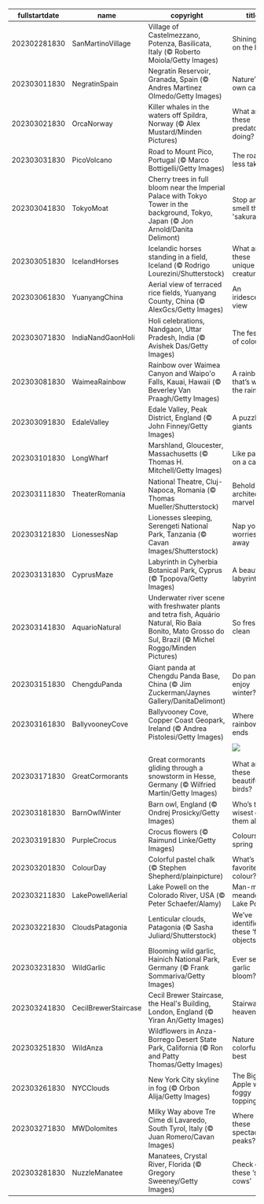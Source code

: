 |fullstartdate|name|copyright|title|image|
|--|--|--|--|--|
202302281830|SanMartinoVillage|Village of Castelmezzano, Potenza, Basilicata, Italy (© Roberto Moiola/Getty Images)|Shining city on the hill|![](/en-IN/2023/03/202302281830SanMartinoVillage.jpg)|
202303011830|NegratinSpain|Negratín Reservoir, Granada, Spain (© Andres Martinez Olmedo/Getty Images)|Nature’s own canvas|![](/en-IN/2023/03/202303011830NegratinSpain.jpg)|
202303021830|OrcaNorway|Killer whales in the waters off Spildra, Norway (© Alex Mustard/Minden Pictures)|What are these predators doing?|![](/en-IN/2023/03/202303021830OrcaNorway.jpg)|
202303031830|PicoVolcano|Road to Mount Pico, Portugal (© Marco Bottigelli/Getty Images)|The road less taken?|![](/en-IN/2023/03/202303031830PicoVolcano.jpg)|
202303041830|TokyoMoat|Cherry trees in full bloom near the Imperial Palace with Tokyo Tower in the background, Tokyo, Japan (© Jon Arnold/Danita Delimont)|Stop and smell the 'sakura'|![](/en-IN/2023/03/202303041830TokyoMoat.jpg)|
202303051830|IcelandHorses|Icelandic horses standing in a field, Iceland (© Rodrigo Lourezini/Shutterstock)|What are these unique creatures?|![](/en-IN/2023/03/202303051830IcelandHorses.jpg)|
202303061830|YuanyangChina|Aerial view of terraced rice fields, Yuanyang County, China (© AlexGcs/Getty Images)|An iridescent view|![](/en-IN/2023/03/202303061830YuanyangChina.jpg)|
202303071830|IndiaNandGaonHoli|Holi celebrations, Nandgaon, Uttar Pradesh, India (© Avishek Das/Getty Images)|The festival of colours|![](/en-IN/2023/03/202303071830IndiaNandGaonHoli.jpg)|
202303081830|WaimeaRainbow|Rainbow over Waimea Canyon and Waipo'o Falls, Kauai, Hawaii (© Beverley Van Praagh/Getty Images)|A rainbow that’s worth the rainfall|![](/en-IN/2023/03/202303081830WaimeaRainbow.jpg)|
202303091830|EdaleValley|Edale Valley, Peak District, England (© John Finney/Getty Images)|A puzzle for giants|![](/en-IN/2023/03/202303091830EdaleValley.jpg)|
202303101830|LongWharf|Marshland, Gloucester, Massachusetts (© Thomas H. Mitchell/Getty Images)|Like paint on a canvas|![](/en-IN/2023/03/202303101830LongWharf.jpg)|
202303111830|TheaterRomania|National Theatre, Cluj-Napoca, Romania (© Thomas Mueller/Shutterstock)|Behold the architectural marvel|![](/en-IN/2023/03/202303111830TheaterRomania.jpg)|
202303121830|LionessesNap|Lionesses sleeping, Serengeti National Park, Tanzania (© Cavan Images/Shutterstock)|Nap your worries away|![](/en-IN/2023/03/202303121830LionessesNap.jpg)|
202303131830|CyprusMaze|Labyrinth in Cyherbia Botanical Park, Cyprus (© Tpopova/Getty Images)|A beautiful labyrinth|![](/en-IN/2023/03/202303131830CyprusMaze.jpg)|
202303141830|AquarioNatural|Underwater river scene with freshwater plants and tetra fish, Aquário Natural, Rio Baia Bonito, Mato Grosso do Sul, Brazil (© Michel Roggo/Minden Pictures)|So fresh, so clean|![](/en-IN/2023/03/202303141830AquarioNatural.jpg)|
202303151830|ChengduPanda|Giant panda at Chengdu Panda Base, China (© Jim Zuckerman/Jaynes Gallery/DanitaDelimont)|Do pandas enjoy winter?|![](/en-IN/2023/03/202303151830ChengduPanda.jpg)|
202303161830|BallyvooneyCove|Ballyvooney Cove, Copper Coast Geopark, Ireland (© Andrea Pistolesi/Getty Images)|Where the rainbow ends|![](/en-IN/2023/03/202303161830BallyvooneyCove.jpg)|
||||![](/en-IN/2023/03/.jpg)|
202303171830|GreatCormorants|Great cormorants gliding through a snowstorm in Hesse, Germany (© Wilfried Martin/Getty Images)|What are these beautiful birds?|![](/en-IN/2023/03/202303171830GreatCormorants.jpg)|
202303181830|BarnOwlWinter|Barn owl, England (© Ondrej Prosicky/Getty Images)|Who’s the wisest of them all?|![](/en-IN/2023/03/202303181830BarnOwlWinter.jpg)|
202303191830|PurpleCrocus|Crocus flowers (© Raimund Linke/Getty Images)|Colours of spring|![](/en-IN/2023/03/202303191830PurpleCrocus.jpg)|
202303201830|ColourDay|Colorful pastel chalk (© Stephen Shepherd/plainpicture)|What’s your favorite colour?|![](/en-IN/2023/03/202303201830ColourDay.jpg)|
202303211830|LakePowellAerial|Lake Powell on the Colorado River, USA (© Peter Schaefer/Alamy)|Man-made, meandering Lake Powell|![](/en-IN/2023/03/202303211830LakePowellAerial.jpg)|
202303221830|CloudsPatagonia|Lenticular clouds, Patagonia (© Sasha Juliard/Shutterstock)|We’ve identified these ‘flying objects’|![](/en-IN/2023/03/202303221830CloudsPatagonia.jpg)|
202303231830|WildGarlic|Blooming wild garlic, Hainich National Park, Germany (© Frank Sommariva/Getty Images)|Ever seen garlic bloom?|![](/en-IN/2023/03/202303231830WildGarlic.jpg)|
202303241830|CecilBrewerStaircase|Cecil Brewer Staircase, the Heal's Building, London, England (© Yiran An/Getty Images)|Stairway to heaven?|![](/en-IN/2023/03/202303241830CecilBrewerStaircase.jpg)|
202303251830|WildAnza|Wildflowers in Anza-Borrego Desert State Park, California (© Ron and Patty Thomas/Getty Images)|Nature at its colorful best|![](/en-IN/2023/03/202303251830WildAnza.jpg)|
202303261830|NYCClouds|New York City skyline in fog (© Orbon Alija/Getty Images)|The Big Apple with a foggy topping|![](/en-IN/2023/03/202303261830NYCClouds.jpg)|
202303271830|MWDolomites|Milky Way above Tre Cime di Lavaredo, South Tyrol, Italy (© Juan Romero/Cavan Images)|Where are these spectacular peaks?|![](/en-IN/2023/03/202303271830MWDolomites.jpg)|
202303281830|NuzzleManatee|Manatees, Crystal River, Florida (© Gregory Sweeney/Getty Images)|Check out these ‘sea cows’|![](/en-IN/2023/03/202303281830NuzzleManatee.jpg)|
